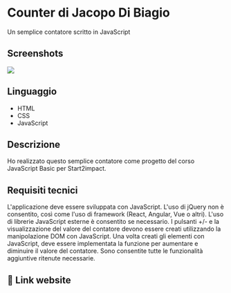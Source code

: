 # Counter di Jacopo Di Biagio
Un semplice contatore scritto in JavaScript

## Screenshots

![](...)


## Linguaggio

 - HTML
 - CSS
 - JavaScript



##  Descrizione

Ho realizzato questo semplice contatore come progetto del corso JavaScript Basic per Start2impact.




## Requisiti tecnici

L'applicazione deve essere sviluppata con JavaScript. L'uso di jQuery non è consentito, così come l'uso di framework (React, Angular, Vue o altri). L'uso di librerie JavaScript esterne è consentito se necessario. I pulsanti +/- e la visualizzazione del valore del contatore devono essere creati utilizzando la manipolazione DOM con JavaScript. Una volta creati gli elementi con JavaScript, deve essere implementata la funzione per aumentare e diminuire il valore del contatore. Sono consentite tutte le funzionalità aggiuntive ritenute necessarie.


## 🔗 Link website
